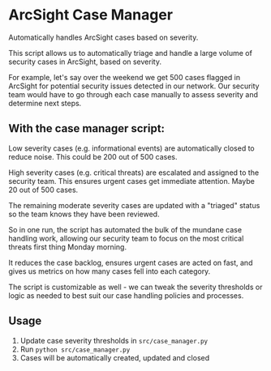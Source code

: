 # ArcSight Case Manager

Automatically handles ArcSight cases based on severity.

This script allows us to automatically triage and handle a large volume of security cases in ArcSight, based on severity.

For example, let's say over the weekend we get 500 cases flagged in ArcSight for potential security issues detected in our network. Our security team would have to go through each case manually to assess severity and determine next steps.

## With the case manager script:

Low severity cases (e.g. informational events) are automatically closed to reduce noise. This could be 200 out of 500 cases.

High severity cases (e.g. critical threats) are escalated and assigned to the security team. This ensures urgent cases get immediate attention. Maybe 20 out of 500 cases.

The remaining moderate severity cases are updated with a "triaged" status so the team knows they have been reviewed.

So in one run, the script has automated the bulk of the mundane case handling work, allowing our security team to focus on the most critical threats first thing Monday morning.

It reduces the case backlog, ensures urgent cases are acted on fast, and gives us metrics on how many cases fell into each category.

The script is customizable as well - we can tweak the severity thresholds or logic as needed to best suit our case handling policies and processes.

## Usage

1. Update case severity thresholds in `src/case_manager.py`
2. Run `python src/case_manager.py`
3. Cases will be automatically created, updated and closed